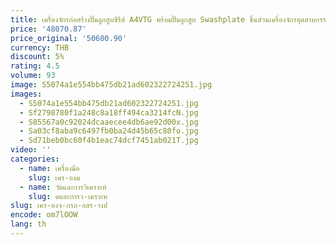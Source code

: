 ```yaml
---
title: เครื่องจักรก่อสร้างปั๊มลูกสูบซีรีส์ A4VTG พร้อมปั๊มลูกสูบ Swashplate ชิ้นส่วนเครื่องจักรอุตสาหกรรม
price: '48070.87'
price_original: '50600.90'
currency: THB
discount: 5%
rating: 4.5
volume: 93
image: S5074a1e554bb475db21ad602322724251.jpg
images:
  - S5074a1e554bb475db21ad602322724251.jpg
  - Sf2798780f1a248c8a18ff494ca3214fcN.jpg
  - S85567a0c92024dcaaecee4db6ae92d00x.jpg
  - Sa03cf8aba9c6497fb0ba24d45b65c80fo.jpg
  - Sd71beb0bc60f4b1eac74dcf7451ab021T.jpg
video: ''
categories:
  - name: เครื่องมือ
    slug: เคร-องม
  - name: วัดและการวิเคราะห์
    slug: ดและการว-เคราะห
slug: เคร-องจ-กรก-อสร-างป
encode: om7lOOW
lang: th
---
```

  